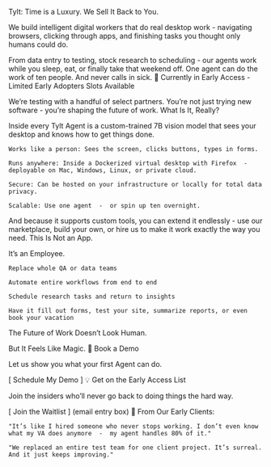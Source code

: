 Tylt: Time is a Luxury. We Sell It Back to You.

We build intelligent digital workers that do real desktop work  -  navigating browsers, clicking through apps, and finishing tasks you thought only humans could do.

From data entry to testing, stock research to scheduling  -  our agents work while you sleep, eat, or finally take that weekend off. One agent can do the work of ten people. And never calls in sick.
🚨 Currently in Early Access  -  Limited Early Adopters Slots Available

We’re testing with a handful of select partners. You’re not just trying new software  -  you’re shaping the future of work.
What Is It, Really?

Inside every Tylt Agent is a custom-trained 7B vision model that sees your desktop and knows how to get things done.

    Works like a person: Sees the screen, clicks buttons, types in forms.

    Runs anywhere: Inside a Dockerized virtual desktop with Firefox  -  deployable on Mac, Windows, Linux, or private cloud.

    Secure: Can be hosted on your infrastructure or locally for total data privacy.

    Scalable: Use one agent  -  or spin up ten overnight.

And because it supports custom tools, you can extend it endlessly  -  use our marketplace, build your own, or hire us to make it work exactly the way you need.
This Is Not an App.

It’s an Employee.

    Replace whole QA or data teams

    Automate entire workflows from end to end

    Schedule research tasks and return to insights

    Have it fill out forms, test your site, summarize reports, or even book your vacation

The Future of Work Doesn’t Look Human.

But It Feels Like Magic.
🎯 Book a Demo

Let us show you what your first Agent can do.

[ Schedule My Demo ]
💡 Get on the Early Access List

Join the insiders who’ll never go back to doing things the hard way.

[ Join the Waitlist ] (email entry box)
💬 From Our Early Clients:

    "It’s like I hired someone who never stops working. I don’t even know what my VA does anymore  -  my agent handles 80% of it."

    "We replaced an entire test team for one client project. It’s surreal. And it just keeps improving."
